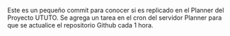 Este es un pequeño commit para conocer si es replicado en el Planner del Proyecto UTUTO.
Se agrega un tarea en el cron del servidor Planner para que se actualice el repositorio Github cada 1 hora.
